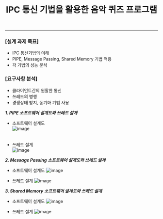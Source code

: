
<br>
<h1 align="center"> IPC 통신 기법을 활용한 음악 퀴즈 프로그램 </h1>
<br>

---
### [설계 과제 목표]
* IPC 통신기법의 이해
* PIPE, Message Passing, Shared Memory 기법 적용
* 각 기법의 성능 분석
 
### [요구사항 분석]
* 클라이언트간의 원활한 통신
* 쓰레드의 병행
* 경쟁상태 방지, 동기화 기법 사용





***1. PIPE 소프트웨어 설계도와 쓰레드 설계***  

- 소프트웨어 설계도  
![image](https://github.com/Jiwoon22/Advanced-IPC-Network-Project/assets/51106092/f060416c-d1b4-44de-ba8a-2996a8c8a1c3)    
<br/><br/>
- 쓰레드 설계  
![image](https://github.com/Jiwoon22/Advanced-IPC-Network-Project/assets/51106092/b8ec9951-974a-4ebe-aea5-dd4bd544ba9b)    






***2. Message Passing 소프트웨어 설계도와 쓰레드 설계***  

- 소프트웨어 설계도
![image](https://github.com/Jiwoon22/Advanced-IPC-Network-Project/assets/51106092/e85a751c-b657-4da6-9184-ad8aa304bc80)

- 쓰레드 설계
![image](https://github.com/Jiwoon22/Advanced-IPC-Network-Project/assets/51106092/26dd9d18-cdcc-4b9e-9777-09dd993df3cd)






***3. Shared Memory 소프트웨어 설계도와 쓰레드 설계*** 

- 소프트웨어 설계도
![image](https://github.com/Jiwoon22/Advanced-IPC-Network-Project/assets/51106092/d4036171-ea9b-4de4-a79d-1d9a02842ebd)


- 쓰레드 설계
![image](https://github.com/Jiwoon22/Advanced-IPC-Network-Project/assets/51106092/4a49341e-a7d4-42dd-9124-e3f94ba6b5b3)



